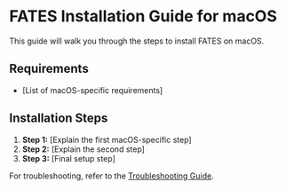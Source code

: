 # FATES Installation Guide for macOS

This guide will walk you through the steps to install FATES on macOS.

## Requirements
- [List of macOS-specific requirements]

## Installation Steps
1. **Step 1:** [Explain the first macOS-specific step]
2. **Step 2:** [Explain the second step]
3. **Step 3:** [Final setup step]

For troubleshooting, refer to the [Troubleshooting Guide](./troubleshooting.md).

